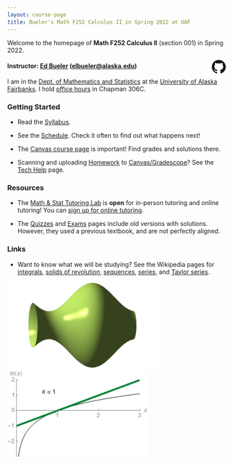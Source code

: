 ```yaml
---
layout: course-page
title: Bueler's Math F252 Calculus II in Spring 2022 at UAF
---
```


Welcome to the homepage of **Math F252 Calculus II** (section 001) in Spring 2022.

[<img src="assets/images/GitHub-Mark-32px.png" align="right">](https://github.com/bueler/calc2 "github repository for this site")

#### Instructor:  [Ed Bueler](http://bueler.github.io/) ([elbueler@alaska.edu](mailto:elbueler@alaska.edu))

I am in the [Dept. of Mathematics and Statistics](http://www.uaf.edu/dms/) at the [University of Alaska Fairbanks](http://www.uaf.edu/).  I hold [office hours](http://bueler.github.io/OffHrs.htm) in Chapman 306C.

### Getting Started

* Read the [Syllabus](syllabus.pdf).

* See the [Schedule](schedule.pdf).  Check it often to find out what happens next!

* The [Canvas course page](https://canvas.alaska.edu/courses/7049) is important!  Find grades and solutions there.

* Scanning and uploading [Homework](homework.html) to [Canvas/Gradescope](https://canvas.alaska.edu/courses/7049)?  See the [Tech Help](techHelp.html) page.

### Resources

* The [Math & Stat Tutoring Lab](https://www.uaf.edu/dms/mathlab/index.php) is **open** for in-person tutoring and online tutoring!  You can [sign up for online tutoring](https://fairbanks.go-redrock.com/).

* The [Quizzes](quizzes.html) and [Exams](exams.html) pages include old versions with solutions.  However, they used a previous textbook, and are not perfectly aligned.

### Links

* Want to know what we will be studying?  See the Wikipedia pages for [integrals](https://en.wikipedia.org/wiki/Integral), [solids of revolution](https://en.wikipedia.org/wiki/Solid_of_revolution), [sequences](https://en.wikipedia.org/wiki/Sequence), [series](https://en.wikipedia.org/wiki/Series_(mathematics)), and [Taylor series](https://en.wikipedia.org/wiki/Taylor_series).

[<img src="assets/images/solid.png" height="200">](https://en.wikipedia.org/wiki/Solid_of_revolution "solid of revolution") &nbsp; &nbsp; [<img src="assets/images/ln.gif" height="200">](https://en.wikipedia.org/wiki/Taylor_series "Taylor series of y=ln x")
